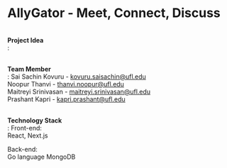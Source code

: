 # AllyGator - Meet, Connect, Discuss
<br /><B>Project Idea</B><br />:

<br /><B>Team Member</B><br />:
Sai Sachin Kovuru          - kovuru.saisachin@ufl.edu <br />
Noopur Thanvi              - thanvi.noopur@ufl.edu <br />
Maitreyi Srinivasan        - maitreyi.srinivasan@ufl.edu <br />
Prashant Kapri             - kapri.prashant@ufl.edu <br />

<br /><B>Technology Stack</B><br />:
Front-end:<br />
React, Next.js

Back-end:<br />
Go language
MongoDB



